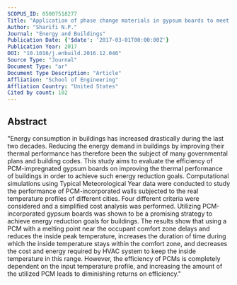```yaml
---
SCOPUS_ID: 85007518277
Title: "Application of phase change materials in gypsum boards to meet building energy conservation goals"
Author: "Sharifi N.P."
Journal: "Energy and Buildings"
Publication Date: {'$date': '2017-03-01T00:00:00Z'}
Publication Year: 2017
DOI: "10.1016/j.enbuild.2016.12.046"
Source Type: "Journal"
Document Type: "ar"
Document Type Description: "Article"
Affliation: "School of Engineering"
Affliation Country: "United States"
Cited by count: 102
---
```


## Abstract
"Energy consumption in buildings has increased drastically during the last two decades. Reducing the energy demand in buildings by improving their thermal performance has therefore been the subject of many governmental plans and building codes. This study aims to evaluate the efficiency of PCM-impregnated gypsum boards on improving the thermal performance of buildings in order to achieve such energy reduction goals. Computational simulations using Typical Meteorological Year data were conducted to study the performance of PCM-incorporated walls subjected to the real temperature profiles of different cities. Four different criteria were considered and a simplified cost analysis was performed. Utilizing PCM-incorporated gypsum boards was shown to be a promising strategy to achieve energy reduction goals for buildings. The results show that using a PCM with a melting point near the occupant comfort zone delays and reduces the inside peak temperature, increases the duration of time during which the inside temperature stays within the comfort zone, and decreases the cost and energy required by HVAC system to keep the inside temperature in this range. However, the efficiency of PCMs is completely dependent on the input temperature profile, and increasing the amount of the utilized PCM leads to diminishing returns on efficiency."
